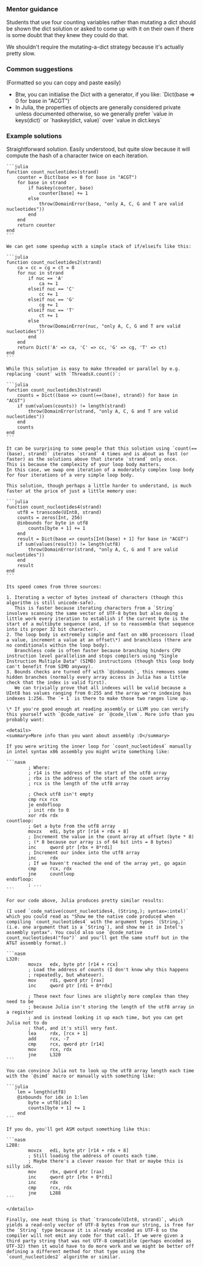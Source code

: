 ### Mentor guidance

Students that use four counting variables rather than mutating a dict should be shown the dict solution or asked to come up with it on their own if there is some doubt that they knew they could do that.

We shouldn't require the mutating-a-dict strategy because it's actually pretty slow.


### Common suggestions

(Formatted so you can copy and paste easily)

- Btw, you can initialise the Dict with a generator, if you like: \`Dict(base => 0 for base in "ACGT")\`
- In Julia, the properties of objects are generally considered private unless documented otherwise, so we generally prefer \`value in keys(dict)\` or \`haskey(dict, value)\` over \`value in dict.keys\`


### Example solutions

Straightforward solution. Easily understood, but quite slow because it will compute the hash of a character twice on each iteration.

````
```julia
function count_nucleotides(strand)
    counter = Dict(base => 0 for base in "ACGT")
    for base in strand
        if haskey(counter, base)
            counter[base] += 1
        else
            throw(DomainError(base, "only A, C, G and T are valid nucleotides"))
        end
    end
    return counter
end
```

We can get some speedup with a simple stack of if/elseifs like this:

```julia
function count_nucleotides2(strand)
    ca = cc = cg = ct = 0
    for nuc in strand
        if nuc == 'A'
            ca += 1
        elseif nuc == 'C'
            cc += 1
        elseif nuc == 'G'
            cg += 1
        elseif nuc == 'T'
            ct += 1
        else
            throw(DomainError(nuc, "only A, C, G and T are valid nucleotides"))
        end
    end
    return Dict('A' => ca, 'C' => cc, 'G' => cg, 'T' => ct)
end
```

While this solution is easy to make threaded or parallel by e.g. replacing `count` with `ThreadsX.count()`:

```julia
function count_nucleotides3(strand)
    counts = Dict((base => count(==(base), strand)) for base in "ACGT")
    if sum(values(counts)) != length(strand)
        throw(DomainError(strand, "only A, C, G and T are valid nucleotides"))
    end
    counts
end
```

It can be surprising to some people that this solution using `count(==(base), strand)` iterates `strand` 4 times and is about as fast (or faster) as the solutions above that iterate `strand` only once.
This is because the complexity of your loop body matters.
In this case, we swap one iteration of a moderately complex loop body for four iterations of a very simple loop body.

This solution, though perhaps a little harder to understand, is much faster at the price of just a little memory use:

```julia
function count_nucleotides4(strand)
    utf8 = transcode(UInt8, strand)
    counts = zeros(Int, 256)
    @inbounds for byte in utf8
        counts[byte + 1] += 1
    end
    result = Dict(base => counts[Int(base) + 1] for base in "ACGT")
    if sum(values(result)) != length(utf8)
        throw(DomainError(strand, "only A, C, G and T are valid nucleotides"))
    end
    result
end
```

Its speed comes from three sources:

1. Iterating a vector of bytes instead of characters (though this algorithm is still unicode-safe).
   This is faster because iterating characters from a `String` involves scanning the same vector of UTF-8 bytes but also doing a little work every iteration to establish if the current byte is the start of a multibyte sequence (and, if so to reassemble that sequence into its proper 32 bit character).
2. The loop body is extremely simple and fast on x86 processors (load a value, increment a value at an offset\*) and branchless (there are no conditionals within the loop body).
   Branchless code is often faster because branching hinders CPU instruction level parallelism and stops compilers using "Single Instruction Multiple Data" (SIMD) instructions (though this loop body can't benefit from SIMD anyway).
3. Bounds checks are turned off with `@inbounds`, this removes some hidden branches (normally every array access in Julia has a little check that the index is valid first).
   We can trivially prove that all indexes will be valid because a UInt8 has values ranging from 0:255 and the array we're indexing has indexes 1:256. The `+ 1` is there to make those two ranges line up.

\* If you're good enough at reading assembly or LLVM you can verify this yourself with `@code_native` or `@code_llvm`. More info than you probably want:

<details>
<summary>More info than you want about assembly :D</summary>

If you were writing the inner loop for `count_nucleotides4` manually in intel syntax x86 assembly you might write something like:

```nasm
        ; Where:
        ; r14 is the address of the start of the utf8 array
        ; rbx is the address of the start of the count array
        ; rcx is the length of the utf8 array

        ; Check utf8 isn't empty
        cmp rcx rcx
        je endofloop
        ; init rdx to 0
        xor rdx rdx
countloop:
        ; Get a byte from the utf8 array
        movzx   edi, byte ptr [r14 + rdx + 8]
        ; Increment the value in the count array at offset (byte * 8)
        ; (* 8 because our array is of 64 bit ints = 8 bytes)
        inc     qword ptr [rbx + 8*rdi]
        ; Increment our index into the utf8 array
        inc     rdx
        ; If we haven't reached the end of the array yet, go again
        cmp     rcx, rdx
        jne     countloop
endofloop:
        ; ...
```

For our code above, Julia produces pretty similar results:

(I used `code_native(count_nucleotides4, (String,); syntax=:intel)` which you could read as "Show me the native code produced when compiling `count_nucleotides4` with the argument types `(String,)` (i.e. one argument that is a `String`), and show me it in Intel's assembly syntax". You could also use `@code_native count_nucleotides4("foo")` and you'll get the same stuff but in the AT&T assembly format.)

```nasm
L320:
        movzx   edx, byte ptr [r14 + rcx]
        ; Load the address of counts (I don't know why this happens
        ; repeatedly, but whatever).
        mov     rdi, qword ptr [rax]
        inc     qword ptr [rdi + 8*rdx]

        ; These next four lines are slightly more complex than they need to be
        ; because Julia isn't storing the length of the utf8 array in a register
        ; and is instead looking it up each time, but you can get Julia not to do
        ; that, and it's still very fast.
        lea     rdx, [rcx + 1]
        add     rcx, -7
        cmp     rcx, qword ptr [r14]
        mov     rcx, rdx
        jne     L320
```

You can convince Julia not to look up the utf8 array length each time with the `@simd` macro or manually with something like:

```julia
    len = length(utf8)
    @inbounds for idx in 1:len
        byte = utf8[idx]
        counts[byte + 1] += 1
    end
```

If you do, you'll get ASM output something like this:

```nasm
L288:
        movzx   edi, byte ptr [r14 + rdx + 8]
        ; Still loading the address of counts each time.
        ; Maybe there's a clever reason for that or maybe this is silly idk.
        mov     rbx, qword ptr [rax]
        inc     qword ptr [rbx + 8*rdi]
        inc     rdx
        cmp     rcx, rdx
        jne     L288
```

</details>

Finally, one neat thing is that `transcode(UInt8, strand)`, which yields a read-only vector of UTF-8 bytes from our string, is free for the `String` type because it is already encoded as UTF-8 so the compiler will not emit any code for that call. If we were given a third party string that was not UTF-8 compatible (perhaps encoded as UTF-32) then it would have to do more work and we might be better off defining a different method for that type using the `count_nucleotides2` algorithm or similar.
````

